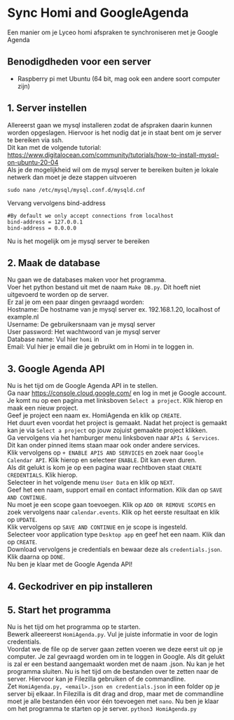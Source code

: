 # Sync Homi and GoogleAgenda
Een manier om je Lyceo homi afspraken te synchroniseren met je Google Agenda

## Benodigdheden voor een server
- Raspberry pi met Ubuntu (64 bit, mag ook een andere soort computer zijn)

## 1. Server instellen
Allereerst gaan we mysql installeren zodat de afspraken daarin kunnen worden opgeslagen. Hiervoor is het nodig dat je in staat bent om je server te bereiken via ssh.  
Dit kan met de volgende tutorial: https://www.digitalocean.com/community/tutorials/how-to-install-mysql-on-ubuntu-20-04  
Als je de mogelijkheid wil om de mysql server te bereiken buiten je lokale netwerk dan moet je deze stappen uitvoeren  
```
sudo nano /etc/mysql/mysql.conf.d/mysqld.cnf
```  
Vervang vervolgens bind-address  
```
#By default we only accept connections from localhost
bind-address = 127.0.0.1
bind-address = 0.0.0.0
```
Nu is het mogelijk om je mysql server te bereiken

## 2. Maak de database
Nu gaan we de databases maken voor het programma.  
Voer het python bestand uit met de naam `Make DB.py`. Dit hoeft niet uitgevoerd te worden op de server.  
Er zal je om een paar dingen gevraagd worden:  
Hostname: De hostname van je mysql server ex. 192.168.1.20, localhost of example.nl  
Username: De gebruikersnaam van je mysql server  
User password: Het wachtwoord van je mysql server  
Database name: Vul hier `homi` in  
Email: Vul hier je email die je gebruikt om in Homi in te loggen in.  

## 3. Google Agenda API
Nu is het tijd om de Google Agenda API in te stellen.  
Ga naar https://console.cloud.google.com/ en log in met je Google account.  
Je komt nu op een pagina met linksboven `Select a project`. Klik hierop en maak een nieuw project.  
Geef je project een naam ex. HomiAgenda en klik op `CREATE`.  
Het duurt even voordat het project is gemaakt. Nadat het project is gemaakt kan je via `Select a project` op jouw zojuist gemaakte project klikken.  
Ga vervolgens via het hamburger menu linksboven naar `APIs & Services`. Dit kan onder pinned items staan maar ook onder andere services.  
Klik vervolgens op `+ ENABLE APIS AND SERVICES` en zoek naar `Google Calendar API`. Klik hierop en selecteer `ENABLE`. Dit kan even duren.  
Als dit gelukt is kom je op een pagina waar rechtboven staat `CREATE CREDENTIALS`. Klik hierop.  
Selecteer in het volgende menu `User Data` en klik op `NEXT`.  
Geef het een naam, support email en contact information. Klik dan op `SAVE AND CONTINUE`.  
Nu moet je een scope gaan toevoegen. Klik op `ADD OR REMOVE SCOPES` en zoek vervolgens naar `calendar.events`. Klik op het eerste resultaat en klik op `UPDATE`.  
Klik vervolgens op `SAVE AND CONTINUE` en je scope is ingesteld.  
Selecteer voor application type `Desktop app` en geef het een naam. Klik dan op `CREATE`.  
Download vervolgens je credentials en bewaar deze als `credentials.json`. Klik daarna op `DONE`.  
Nu ben je klaar met de Google Agenda API!

## 4. Geckodriver en pip installeren

## 5. Start het programma
Nu is het tijd om het programma op te starten.  
Bewerk alleereerst `HomiAgenda.py`. Vul je juiste informatie in voor de login credentials.  
Voordat we de file op de server gaan zetten voeren we deze eerst uit op je computer. Je zal gevraagd worden om in te loggen in Google. Als dit gelukt is zal er een bestand aangemaakt worden met de naam <email>.json. Nu kan je het programma sluiten.
Nu is het tijd om de bestanden over te zetten naar de server. Hiervoor kan je Filezilla gebruiken of de commandline.  
Zet `HomiAgenda.py, <email>.json en credentials.json` in een folder op je server bij elkaar. In Filezilla is dit drag and drop, maar met de commandline moet je alle bestanden één voor één toevoegen met `nano`.
Nu ben je klaar om het programma te starten op je server. `python3 HomiAgenda.py`
